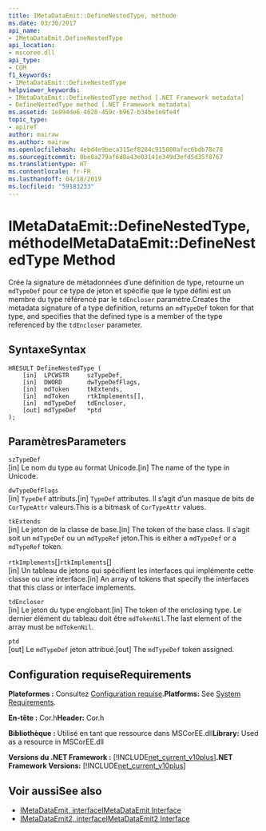 ```yaml
---
title: IMetaDataEmit::DefineNestedType, méthode
ms.date: 03/30/2017
api_name:
- IMetaDataEmit.DefineNestedType
api_location:
- mscoree.dll
api_type:
- COM
f1_keywords:
- IMetaDataEmit::DefineNestedType
helpviewer_keywords:
- IMetaDataEmit::DefineNestedType method [.NET Framework metadata]
- DefineNestedType method [.NET Framework metadata]
ms.assetid: 1e994de6-4628-459c-b967-b34be1e9fe4f
topic_type:
- apiref
author: mairaw
ms.author: mairaw
ms.openlocfilehash: 4ebd4e9beca315ef8284c915800afec6bdb78c78
ms.sourcegitcommit: 0be8a279af6d8a43e03141e349d3efd5d35f8767
ms.translationtype: HT
ms.contentlocale: fr-FR
ms.lasthandoff: 04/18/2019
ms.locfileid: "59183233"
---
```

# <a name="imetadataemitdefinenestedtype-method"></a><span data-ttu-id="33740-102">IMetaDataEmit::DefineNestedType, méthode</span><span class="sxs-lookup"><span data-stu-id="33740-102">IMetaDataEmit::DefineNestedType Method</span></span>
<span data-ttu-id="33740-103">Crée la signature de métadonnées d’une définition de type, retourne un `mdTypeDef` pour ce type de jeton et spécifie que le type défini est un membre du type référencé par le `tdEncloser` paramètre.</span><span class="sxs-lookup"><span data-stu-id="33740-103">Creates the metadata signature of a type definition, returns an `mdTypeDef` token for that type, and specifies that the defined type is a member of the type referenced by the `tdEncloser` parameter.</span></span>  
  
## <a name="syntax"></a><span data-ttu-id="33740-104">Syntaxe</span><span class="sxs-lookup"><span data-stu-id="33740-104">Syntax</span></span>  
  
```  
HRESULT DefineNestedType (   
    [in]  LPCWSTR     szTypeDef,  
    [in]  DWORD       dwTypeDefFlags,   
    [in]  mdToken     tkExtends,   
    [in]  mdToken     rtkImplements[],   
    [in]  mdTypeDef   tdEncloser,   
    [out] mdTypeDef   *ptd  
);  
```  
  
## <a name="parameters"></a><span data-ttu-id="33740-105">Paramètres</span><span class="sxs-lookup"><span data-stu-id="33740-105">Parameters</span></span>  
 `szTypeDef`  
 <span data-ttu-id="33740-106">[in] Le nom du type au format Unicode.</span><span class="sxs-lookup"><span data-stu-id="33740-106">[in] The name of the type in Unicode.</span></span>  
  
 `dwTypeDefFlags`  
 <span data-ttu-id="33740-107">[in] `TypeDef` attributs.</span><span class="sxs-lookup"><span data-stu-id="33740-107">[in] `TypeDef` attributes.</span></span> <span data-ttu-id="33740-108">Il s’agit d’un masque de bits de `CorTypeAttr` valeurs.</span><span class="sxs-lookup"><span data-stu-id="33740-108">This is a bitmask of `CorTypeAttr` values.</span></span>  
  
 `tkExtends`  
 <span data-ttu-id="33740-109">[in] Le jeton de la classe de base.</span><span class="sxs-lookup"><span data-stu-id="33740-109">[in] The token of the base class.</span></span> <span data-ttu-id="33740-110">Il s’agit soit un `mdTypeDef` ou un `mdTypeRef` jeton.</span><span class="sxs-lookup"><span data-stu-id="33740-110">This is either a `mdTypeDef` or a `mdTypeRef` token.</span></span>  
  
 <span data-ttu-id="33740-111">`rtkImplements`[]</span><span class="sxs-lookup"><span data-stu-id="33740-111">`rtkImplements`[]</span></span>  
 <span data-ttu-id="33740-112">[in] Un tableau de jetons qui spécifient les interfaces qui implémente cette classe ou une interface.</span><span class="sxs-lookup"><span data-stu-id="33740-112">[in] An array of tokens that specify the interfaces that this class or interface implements.</span></span>  
  
 `tdEncloser`  
 <span data-ttu-id="33740-113">[in] Le jeton du type englobant.</span><span class="sxs-lookup"><span data-stu-id="33740-113">[in] The token of the enclosing type.</span></span> <span data-ttu-id="33740-114">Le dernier élément du tableau doit être `mdTokenNil`.</span><span class="sxs-lookup"><span data-stu-id="33740-114">The last element of the array must be `mdTokenNil`.</span></span>  
  
 `ptd`  
 <span data-ttu-id="33740-115">[out] Le `mdTypeDef` jeton attribué.</span><span class="sxs-lookup"><span data-stu-id="33740-115">[out] The `mdTypeDef` token assigned.</span></span>  
  
## <a name="requirements"></a><span data-ttu-id="33740-116">Configuration requise</span><span class="sxs-lookup"><span data-stu-id="33740-116">Requirements</span></span>  
 <span data-ttu-id="33740-117">**Plateformes :** Consultez [Configuration requise](../../../../docs/framework/get-started/system-requirements.md).</span><span class="sxs-lookup"><span data-stu-id="33740-117">**Platforms:** See [System Requirements](../../../../docs/framework/get-started/system-requirements.md).</span></span>  
  
 <span data-ttu-id="33740-118">**En-tête :** Cor.h</span><span class="sxs-lookup"><span data-stu-id="33740-118">**Header:** Cor.h</span></span>  
  
 <span data-ttu-id="33740-119">**Bibliothèque :** Utilisé en tant que ressource dans MSCorEE.dll</span><span class="sxs-lookup"><span data-stu-id="33740-119">**Library:** Used as a resource in MSCorEE.dll</span></span>  
  
 <span data-ttu-id="33740-120">**Versions du .NET Framework :** [!INCLUDE[net_current_v10plus](../../../../includes/net-current-v10plus-md.md)]</span><span class="sxs-lookup"><span data-stu-id="33740-120">**.NET Framework Versions:** [!INCLUDE[net_current_v10plus](../../../../includes/net-current-v10plus-md.md)]</span></span>  
  
## <a name="see-also"></a><span data-ttu-id="33740-121">Voir aussi</span><span class="sxs-lookup"><span data-stu-id="33740-121">See also</span></span>

- [<span data-ttu-id="33740-122">IMetaDataEmit, interface</span><span class="sxs-lookup"><span data-stu-id="33740-122">IMetaDataEmit Interface</span></span>](../../../../docs/framework/unmanaged-api/metadata/imetadataemit-interface.md)
- [<span data-ttu-id="33740-123">IMetaDataEmit2, interface</span><span class="sxs-lookup"><span data-stu-id="33740-123">IMetaDataEmit2 Interface</span></span>](../../../../docs/framework/unmanaged-api/metadata/imetadataemit2-interface.md)
